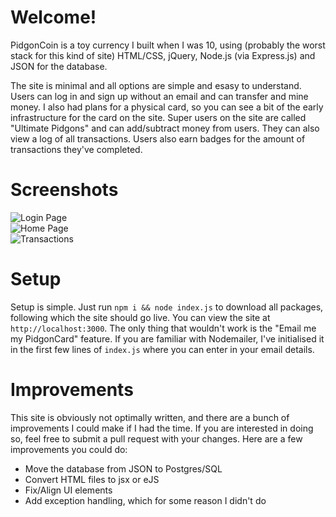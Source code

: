 # Welcome!

PidgonCoin is a toy currency I built when I was 10, using (probably the worst stack for this kind of site) HTML/CSS, jQuery, Node.js (via Express.js) and JSON for the database.
<Br >

The site is minimal and all options are simple and esasy to understand. Users can log in and sign up without an email and can transfer and mine money. I also had plans for a physical card, so you can see a bit of the early infrastructure for the card on the site.
Super users on the site are called "Ultimate Pidgons" and can add/subtract money from users. They can also view a log of all transactions. Users also earn badges for the amount of transactions they've completed.

# Screenshots
![Login Page](https://github.com/mikidoodle/pidgoncoin/assets/91926675/90ba5509-15eb-46bd-9ccd-04464076f8a3)
<Br />
![Home Page](https://github.com/mikidoodle/pidgoncoin/assets/91926675/f620132c-9bfc-4f50-990e-153f1b4d040b)
<Br />
![Transactions](https://github.com/mikidoodle/pidgoncoin/assets/91926675/48fe240c-8f81-442d-b489-fd255739f167)

# Setup

Setup is simple. Just run `npm i && node index.js` to download all packages, following which the site should go live. You can view the site at `http://localhost:3000`. The only thing that wouldn't work is the "Email me my PidgonCard" feature. If you are familiar with Nodemailer, I've initialised it in the first few lines of `index.js` where you can enter in your email details.

# Improvements

This site is obviously not optimally written, and there are a bunch of improvements I could make if I had the time. If you are interested in doing so, feel free to submit a pull request with your changes. Here are a few improvements you could do:
- Move the database from JSON to Postgres/SQL
- Convert HTML files to jsx or eJS
- Fix/Align UI elements
- Add exception handling, which for some reason I didn't do
